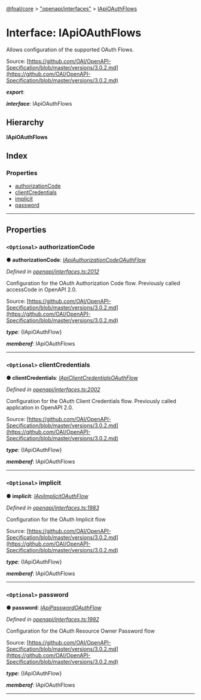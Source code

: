 [@foal/core](../README.md) > ["openapi/interfaces"](../modules/_openapi_interfaces_.md) > [IApiOAuthFlows](../interfaces/_openapi_interfaces_.iapioauthflows.md)

# Interface: IApiOAuthFlows

Allows configuration of the supported OAuth Flows.

Source: [https://github.com/OAI/OpenAPI-Specification/blob/master/versions/3.0.2.md](https://github.com/OAI/OpenAPI-Specification/blob/master/versions/3.0.2.md)

*__export__*: 

*__interface__*: IApiOAuthFlows

## Hierarchy

**IApiOAuthFlows**

## Index

### Properties

* [authorizationCode](_openapi_interfaces_.iapioauthflows.md#authorizationcode)
* [clientCredentials](_openapi_interfaces_.iapioauthflows.md#clientcredentials)
* [implicit](_openapi_interfaces_.iapioauthflows.md#implicit)
* [password](_openapi_interfaces_.iapioauthflows.md#password)

---

## Properties

<a id="authorizationcode"></a>

### `<Optional>` authorizationCode

**● authorizationCode**: *[IApiAuthorizationCodeOAuthFlow](_openapi_interfaces_.iapiauthorizationcodeoauthflow.md)*

*Defined in [openapi/interfaces.ts:2012](https://github.com/FoalTS/foal/blob/70cc46bd/packages/core/src/openapi/interfaces.ts#L2012)*

Configuration for the OAuth Authorization Code flow. Previously called accessCode in OpenAPI 2.0.

Source: [https://github.com/OAI/OpenAPI-Specification/blob/master/versions/3.0.2.md](https://github.com/OAI/OpenAPI-Specification/blob/master/versions/3.0.2.md)

*__type__*: {IApiOAuthFlow}

*__memberof__*: IApiOAuthFlows

___
<a id="clientcredentials"></a>

### `<Optional>` clientCredentials

**● clientCredentials**: *[IApiClientCredentialsOAuthFlow](_openapi_interfaces_.iapiclientcredentialsoauthflow.md)*

*Defined in [openapi/interfaces.ts:2002](https://github.com/FoalTS/foal/blob/70cc46bd/packages/core/src/openapi/interfaces.ts#L2002)*

Configuration for the OAuth Client Credentials flow. Previously called application in OpenAPI 2.0.

Source: [https://github.com/OAI/OpenAPI-Specification/blob/master/versions/3.0.2.md](https://github.com/OAI/OpenAPI-Specification/blob/master/versions/3.0.2.md)

*__type__*: {IApiOAuthFlow}

*__memberof__*: IApiOAuthFlows

___
<a id="implicit"></a>

### `<Optional>` implicit

**● implicit**: *[IApiImplicitOAuthFlow](_openapi_interfaces_.iapiimplicitoauthflow.md)*

*Defined in [openapi/interfaces.ts:1983](https://github.com/FoalTS/foal/blob/70cc46bd/packages/core/src/openapi/interfaces.ts#L1983)*

Configuration for the OAuth Implicit flow

Source: [https://github.com/OAI/OpenAPI-Specification/blob/master/versions/3.0.2.md](https://github.com/OAI/OpenAPI-Specification/blob/master/versions/3.0.2.md)

*__type__*: {IApiOAuthFlow}

*__memberof__*: IApiOAuthFlows

___
<a id="password"></a>

### `<Optional>` password

**● password**: *[IApiPasswordOAuthFlow](_openapi_interfaces_.iapipasswordoauthflow.md)*

*Defined in [openapi/interfaces.ts:1992](https://github.com/FoalTS/foal/blob/70cc46bd/packages/core/src/openapi/interfaces.ts#L1992)*

Configuration for the OAuth Resource Owner Password flow

Source: [https://github.com/OAI/OpenAPI-Specification/blob/master/versions/3.0.2.md](https://github.com/OAI/OpenAPI-Specification/blob/master/versions/3.0.2.md)

*__type__*: {IApiOAuthFlow}

*__memberof__*: IApiOAuthFlows

___

